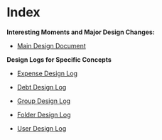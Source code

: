 # Index

**Interesting Moments and Major Design Changes:**
- [Main Design Document](design/designDoc.md)

**Design Logs for Specific Concepts**

- [Expense Design Log](concepts/Expense/designLog.md)

- [Debt Design Log](concepts/Debt/designLog.md)

- [Group Design Log](concepts/Group/designLog.md)

- [Folder Design Log](concepts/Folder/designLog.md)

- [User Design Log](concepts/User/designLog.md)
